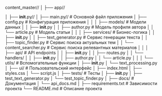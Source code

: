 content_master//
│
├── app//

│   ├── __init__.py//
│   ├── main.py//             # Основной файл приложения
│   ├── config.py           # Конфигурация приложения
│   │
│   ├── models/             # Модели данных
│   │   ├── __init__.py
│   │   ├── author.py       # Модель профиля автора
│   │   └── article.py      # Модель статьи
│   │
│   ├── services/           # Бизнес-логика
│   │   ├── __init__.py
│   │   ├── text_generator.py    # Сервис генерации текста
│   │   ├── topic_finder.py      # Сервис поиска актуальных тем
│   │   └── content_searcher.py  # Сервис поиска релевантных материалов
│   │
│   ├── api/                # API endpoints
│   │   ├── __init__.py
│   │   ├── routes.py
│   │   └── handlers/
│   │       ├── __init__.py
│   │       ├── author.py
│   │       └── article.py
│   │
│   └── utils/              # Вспомогательные функции
│       ├── __init__.py
│       └── text_processing.py
│
├── ui/                     # Пользовательский интерфейс
│   ├── index.html
│   ├── styles.css
│   └── script.js
│
├── tests/                  # Тесты
│   ├── __init__.py
│   ├── test_text_generator.py
│   └── test_topic_finder.py
│
├── docs/                   # Документация
│   └── api_docs.md
│
├── requirements.txt        # Зависимости проекта
└── README.md               # Описание проекта
